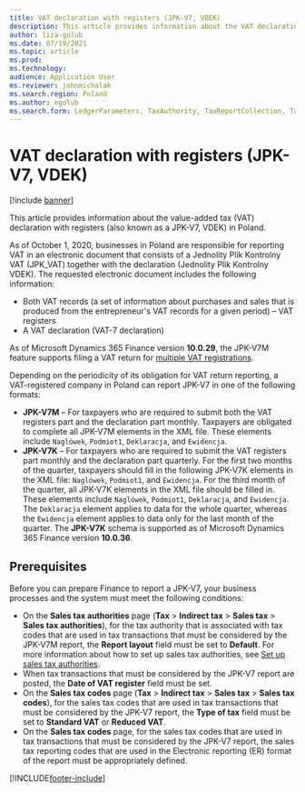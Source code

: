 ```yaml
---
title: VAT declaration with registers (JPK-V7, VDEK)
description: This article provides information about the VAT declaration with registers (also known as a JPK-V7, VDEK) in Poland.
author: liza-golub
ms.date: 07/19/2021
ms.topic: article
ms.prod: 
ms.technology: 
audience: Application User
ms.reviewer: johnmichalak
ms.search.region: Poland
ms.author: egolub
ms.search.form: LedgerParameters, TaxAuthority, TaxReportCollection, TaxTable
---
```


# VAT declaration with registers (JPK-V7, VDEK)

[!include [banner](../../includes/banner.md)]

This article provides information about the value-added tax (VAT) declaration with registers (also known as a JPK-V7, VDEK) in Poland.

As of October 1, 2020, businesses in Poland are responsible for reporting VAT in an electronic document that consists of a Jednolity Plik Kontrolny VAT (JPK_VAT) together with the declaration (Jednolity Plik Kontrolny VDEK). The requested electronic document includes the following information:

- Both VAT records (a set of information about purchases and sales that is produced from the entrepreneur's VAT records for a given period) – VAT registers
- A VAT declaration (VAT-7 declaration)

As of Microsoft Dynamics 365 Finance version **10.0.29**, the JPK-V7M feature supports filing a VAT return for [multiple VAT registrations](../global/emea-multiple-vat-registration-numbers.md).

Depending on the periodicity of its obligation for VAT return reporting, a VAT-registered company in Poland can report JPK-V7 in one of the following formats:

- **JPK-V7M** – For taxpayers who are required to submit both the VAT registers part and the declaration part monthly. Taxpayers are obligated to complete all JPK-V7M elements in the XML file. These elements include `Naglówek`, `Podmiot1`, `Deklaracja`, and `Ewidencja`.
- **JPK-V7K** – For taxpayers who are required to submit the VAT registers part monthly and the declaration part quarterly. For the first two months of the quarter, taxpayers should fill in the following JPK-V7K elements in the XML file: `Naglówek`, `Podmiot1`, and `Ewidencja`. For the third month of the quarter, all JPK-V7K elements in the XML file should be filled in. These elements include `Naglówek`, `Podmiot1`, `Deklaracja`, and `Ewidencja`. The `Deklaracja` element applies to data for the whole quarter, whereas the `Ewidencja` element applies to data only for the last month of the quarter. The **JPK-V7K** schema is supported as of Microsoft Dynamics 365 Finance version **10.0.36**.

## Prerequisites

Before you can prepare Finance to report a JPK-V7, your business processes and the system must meet the following conditions:

- On the **Sales tax authorities** page (**Tax** \> **Indirect tax** \> **Sales tax** \> **Sales tax authorities**), for the tax authority that is associated with tax codes that are used in tax transactions that must be considered by the JPK-V7M report, the **Report layout** field must be set to **Default**. For more information about how to set up sales tax authorities, see [Set up sales tax authorities](../../general-ledger/tasks/set-up-sales-tax-authorities.md).
- When tax transactions that must be considered by the JPK-V7 report are posted, the **Date of VAT register** field must be set.
- On the **Sales tax codes** page (**Tax** \> **Indirect tax** \> **Sales tax** \> **Sales tax codes**), for the sales tax codes that are used in tax transactions that must be considered by the JPK-V7 report, the **Type of tax** field must be set to **Standard VAT** or **Reduced VAT**.
- On the **Sales tax codes** page, for the sales tax codes that are used in tax transactions that must be considered by the JPK-V7 report, the sales tax reporting codes that are used in the Electronic reporting (ER) format of the report must be appropriately defined.

[!INCLUDE[footer-include](../../../includes/footer-banner.md)]
